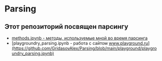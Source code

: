 # Parsing
## Этот репозиторий посвящен парсингу
* [methods.ipynb - методы, используемые мной во время парсинга](https://github.com/GridasovAlex/Parsing/blob/main/methods.ipynb)
* [playgroundry_parsing.ipynb - работа с сайтом www.playground.ru](https://github.com/GridasovAlex/Parsing/blob/main/playground/playgroundry_parsing.ipynb)
